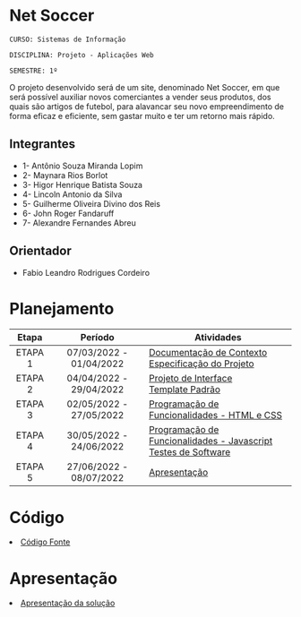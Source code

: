 
# Net Soccer 

`CURSO: Sistemas de Informação`

`DISCIPLINA: Projeto - Aplicações Web`

`SEMESTRE: 1º`

O projeto desenvolvido será de um site, denominado Net Soccer, em que será possível auxiliar novos comerciantes a vender seus produtos, dos quais são artigos de futebol, para alavancar seu novo empreendimento de forma eficaz e eficiente, sem gastar muito e ter um retorno mais rápido.

## Integrantes

* 1- Antônio Souza Miranda Lopim
* 2- Maynara Rios Borlot
* 3- Higor Henrique Batista Souza
* 4- Lincoln Antonio da Silva
* 5- Guilherme Oliveira Divino dos Reis
* 6- John Roger Fandaruff
* 7- Alexandre Fernandes Abreu

## Orientador

* Fabio Leandro Rodrigues Cordeiro

# Planejamento

| Etapa         | Período                   | Atividades |
|  :----:   |  :----:               | ----------- |
| ETAPA 1       | 07/03/2022 - 01/04/2022   |[Documentação de Contexto](docs/context.md) <br> [Especificação do Projeto](docs/especification.md) |
| ETAPA 2       | 04/04/2022 - 29/04/2022   |[Projeto de Interface](docs/interface.md) <br> [Template Padrão](docs/template.md) |
| ETAPA 3       | 02/05/2022 - 27/05/2022   |[Programação de Funcionalidades - HTML e CSS](docs/development.md) |
| ETAPA 4       | 30/05/2022 - 24/06/2022   |[Programação de Funcionalidades - Javascript](docs/development.md) <br> [Testes de Software ](docs/tests.md) |
| ETAPA 5       | 27/06/2022 - 08/07/2022   | [Apresentação](presentation/README.md) |

# Código

<li><a href="src/README.md"> Código Fonte</a></li>

# Apresentação

<li><a href="presentation/README.md"> Apresentação da solução</a></li>
